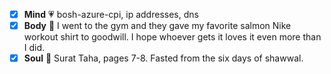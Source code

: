 - [x] **Mind** :heartpulse: bosh-azure-cpi, ip addresses, dns 
- [x] **Body** :dancer: I went to the gym and they gave my favorite salmon Nike workout shirt to goodwill. I hope whoever gets it loves it even more than I did.
- [x] **Soul** :pray: Surat Taha, pages 7-8. Fasted from the six days of shawwal.
